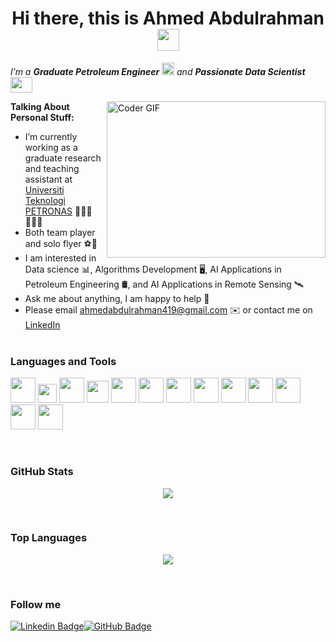 <h1 align="center">Hi there, this is Ahmed Abdulrahman <img src="https://raw.githubusercontent.com/TheDudeThatCode/TheDudeThatCode/master/Assets/Hi.gif" width=35 height=35></h1>

<p>
  <em>
    I’m a <b>Graduate Petroleum Engineer</b> <img src="https://raw.githubusercontent.com/TheDudeThatCode/TheDudeThatCode/master/Assets/Medal.gif" width=20 height=20> and <b>Passionate Data Scientist</b> <img src="https://raw.githubusercontent.com/TheDudeThatCode/TheDudeThatCode/master/Assets/Developer.gif" width=35 height=25>
  </em>
</p>

<img align="right" alt="Coder GIF" height=250 width=350 src="https://i.pinimg.com/originals/e4/26/70/e426702edf874b181aced1e2fa5c6cde.gif" />

**Talking About Personal Stuff:**

- I’m currently working as a graduate research and teaching assistant at <a href="https://www.utp.edu.my/Pages/Home.aspx" target="_blank">Universiti Teknologi PETRONAS</a> 👨🏽‍🔬👨🏽‍🏫
- Both team player and solo flyer ⚽🦅
- I am interested in Data science 📊, Algorithms Development 🖥️, AI Applications in Petroleum Engineering 🛢️, and AI Applications in Remote Sensing 🛰️
- Ask me about anything, I am happy to help 💬
- Please email ahmedabdulrahman419@gmail.com ✉️ or contact me on <a href="https://www.linkedin.com/in/ahmed-abdulrahman-75b41a164/" target="_blank">LinkedIn</a> <code><img height="15" src="https://www.vectorlogo.zone/logos/linkedin/linkedin-icon.svg"></code></code>
  <br/>
  <br/>
  </em>

### Languages and Tools

<code><img height="40" src="https://www.vectorlogo.zone/logos/python/python-icon.svg"></code> <code><img height="30" src="https://www.vectorlogo.zone/logos/mysql/mysql-official.svg"></code> <code><img height="40" src="https://www.vectorlogo.zone/logos/git-scm/git-scm-icon.svg"></code> <code><img height="35" src="https://upload.wikimedia.org/wikipedia/commons/thumb/0/05/Scikit_learn_logo_small.svg/1280px-Scikit_learn_logo_small.svg.png"></code> <code><img height="40" src="https://www.vectorlogo.zone/logos/tensorflow/tensorflow-icon.svg"></code></code>
<code><img height="40" src="https://www.vectorlogo.zone/logos/opencv/opencv-icon.svg"></code> <code><img height="40" src="https://www.vectorlogo.zone/logos/numpy/numpy-icon.svg"></code> <code><img height="40" src="https://upload.wikimedia.org/wikipedia/commons/thumb/e/ed/Pandas_logo.svg/1280px-Pandas_logo.svg.png"></code> <code><img height="40" src="https://www.vectorlogo.zone/logos/pocoo_flask/pocoo_flask-icon.svg"></code> <code><img height="40" src="https://www.vectorlogo.zone/logos/jupyter/jupyter-icon.svg"></code></code> <code><img height="40" src="https://cdn.freebiesupply.com/logos/thumbs/2x/visual-studio-code-logo.png"></code></code> <code><img height="40" src="https://raw.githubusercontent.com/gilbarbara/logos/8e15f867313827bcd2604e17f0822f1be4739812/logos/tableau-icon.svg"></code></code> <code><img height="40" src="https://www.vectorlogo.zone/logos/getpostman/getpostman-icon.svg"></code></code>

<br/>

### GitHub Stats

<p align="center">
  <a href = "https://github.com/Ahmed-0357">
<img src="https://github-readme-stats-aj8vj7k8x.vercel.app/api?username=Ahmed-0357&show_icons=true&title_color=ffc857&icon_color=8ac926&text_color=daf7dc&bg_color=151515&count_private=true&include_all_commits=true">
  </a>
 </p>
<br/>
 
### Top Languages

<p align="center">
<a href = "https://github.com/Ahmed-0357">
  <img src="https://github-readme-stats-aj8vj7k8x.vercel.app/api/top-langs/?username=Ahmed-0357&&title_color=ffc857&icon_color=8ac926&text_color=daf7dc&bg_color=151515&card_width=400">
</a>
</p>
<br/>

### Follow me

[![Linkedin Badge](https://img.shields.io/badge/-Ahmed%20Abdulrahman-blue?style=flat-circle&logo=Linkedin&logoColor=white&link=https://www.linkedin.com/in/kishan0725/)](https://www.linkedin.com/in/ahmed-abdulrahman-75b41a164/)[![GitHub Badge](https://img.shields.io/badge/-Ahmed%20Abdulrahman-24292e?style=flat-circle&labelColor=24292e&logo=github&logoColor=white&link=https://github.com/kishan0725)](https://github.com/Ahmed-0357)
